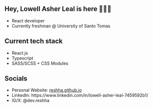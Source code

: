 ## Hey, Lowell Asher Leal is here 👋👋👋
<ul>
  <li>React developer</li>
  <li>Currently freshman @ University of Santo Tomas</li>
</ul>

<h2>Current tech stack</h2>
<ul>
  <li>React.js</li>
  <li>Typescript</li>
  <li>SASS/SCSS + CSS Modules</li>
</ul>

<h2>Socials</h2>
<ul>
  <li>Personal Website: <a href="https://reshha.github.io/">reshha.github.io</a></li>
  <li>LinkedIn: https://www.linkedin.com/in/lowell-asher-leal-7459592b1/</li>
  <li>IG/X: @dev.reshha</li>
</ul>
